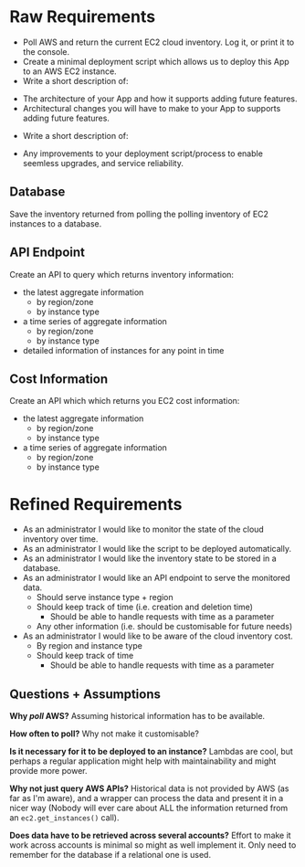 # Raw Requirements

* Poll AWS and return the current EC2 cloud inventory. Log it, or print it to the console.
* Create a minimal deployment script which allows us to deploy this App to an AWS EC2 instance.
* Write a short description of:
 - The architecture of your App and how it supports adding future features.
 - Architectural changes you will have to make to your App to supports adding future features.
* Write a short description of:
 - Any improvements to your deployment script/process to enable seemless upgrades, and service reliability.

## Database
Save the inventory returned from polling the polling inventory of EC2 instances to a database.

## API Endpoint
Create an API to query which returns inventory information:
* the latest aggregate information
  - by region/zone
  - by instance type
* a time series of aggregate information
  - by region/zone
  - by instance type
* detailed information of instances for any point in time

## Cost Information
Create an API which which returns you EC2 cost information:
* the latest aggregate information
  - by region/zone
  - by instance type
* a time series of aggregate information
  - by region/zone
  - by instance type

# Refined Requirements

* As an administrator I would like to monitor the state of the cloud inventory over time.
* As an administrator I would like the script to be deployed automatically.
* As an administrator I would like the inventory state to be stored in a database.
* As an administrator I would like an API endpoint to serve the monitored data.
  - Should serve instance type + region
  - Should keep track of time (i.e. creation and deletion time)
    - Should be able to handle requests with time as a parameter
  - Any other information (i.e. should be customisable for future needs)
* As an administrator I would like to be aware of the cloud inventory cost.
  - By region and instance type
  - Should keep track of time
    - Should be able to handle requests with time as a parameter

## Questions + Assumptions

**Why *poll* AWS?**
Assuming historical information has to be available.

**How often to poll?**
Why not make it customisable?

**Is it necessary for it to be deployed to an instance?**
Lambdas are cool, but perhaps a regular application might help with maintainability and might provide more power.

**Why not just query AWS APIs?** Historical data is not provided by AWS (as far as I'm aware), and a wrapper can process the data and present it in a nicer way (Nobody will ever care about ALL the information returned from an `ec2.get_instances()` call).

**Does data have to be retrieved across several accounts?** Effort to make it work across accounts is minimal so might as well implement it. Only need to remember for the database if a relational one is used.
